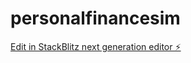 # personalfinancesim

[Edit in StackBlitz next generation editor ⚡️](https://stackblitz.com/~/github.com/alexreeves17/personalfinancesim)